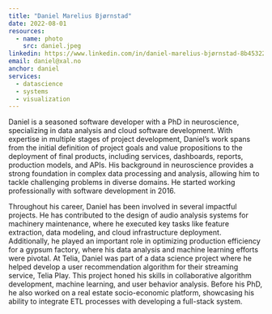 ```yaml
---
title: "Daniel Marelius Bjørnstad"
date: 2022-08-01
resources:
  - name: photo
    src: daniel.jpeg
linkedin: https://www.linkedin.com/in/daniel-marelius-bjørnstad-8b4532223
email: daniel@xal.no
anchor: daniel
services:
  - datascience
  - systems
  - visualization
---
```

Daniel is a seasoned software developer with a PhD in neuroscience, specializing in data analysis and cloud software
development. With expertise in multiple stages of project development, Daniel’s work spans from the initial definition
of project goals and value propositions to the deployment of final products, including services, dashboards, reports,
production models, and APIs. His background in neuroscience provides a strong foundation in complex data processing and
analysis, allowing him to tackle challenging problems in diverse domains. He started working professionally with software development in 2016.
<!--more-->
Throughout his career, Daniel has been involved in several impactful projects. He has contributed to the design of audio
analysis systems for machinery maintenance, where he executed key tasks like feature extraction, data modeling, and
cloud infrastructure deployment. Additionally, he played an important role in optimizing production efficiency for a
gypsum factory, where his data analysis and machine learning efforts were pivotal. At Telia, Daniel was part of a data
science project where he helped develop a user recommendation algorithm for their streaming service, Telia Play. This
project honed his skills in collaborative algorithm development, machine learning, and user behavior analysis. Before
his PhD, he also worked on a real estate socio-economic platform, showcasing his ability to integrate ETL processes with
developing a full-stack system.
